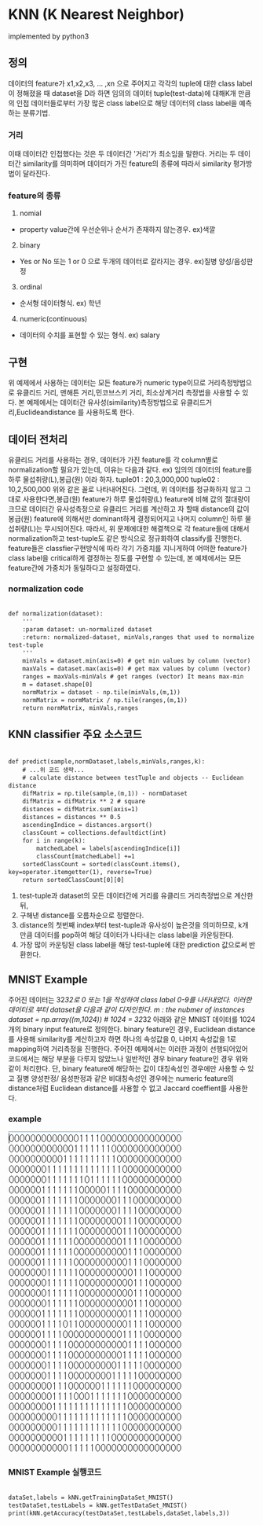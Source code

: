 # KNN (K Nearest Neighbor)
implemented by python3

## 정의
데이터의 feature가 x1,x2,x3, ... ,xn 으로 주어지고 각각의 tuple에 대한 class label이 정해졌을 때 dataset을 D라 하면
임의의 데이터 tuple(test-data)에 대해K개 만큼의 인접 데이터들로부터 가장 많은 class label으로 해당 데이터의 class label을 예측하는 분류기법.

### 거리
이때 데이터간 인접했다는 것은 두 데이터간 '거리'가 최소임을 말한다.
거리는 두 데이터간 similarity를 의미하며 데이터가 가진 feature의 종류에 따라서 similarity 평가방법이 달라진다.

### feature의 종류
1. nomial
- property value간에 우선순위나 순서가 존재하지 않는경우. ex)색깔
2. binary
- Yes or No 또는 1 or 0 으로 두개의 데이터로 갈라지는 경우. ex)질병 양성/음성판정
3. ordinal
- 순서형 데이터형식. ex) 학년
4. numeric(continuous)
- 데이터의 수치를 표현할 수 있는 형식. ex) salary

## 구현
위 예제에서 사용하는 데이터는 모든 feature가 numeric type이므로 거리측정방법으로 유클리드 거리, 맨해튼 거리,민코브스키 거리, 최소상계거리 측정법을 사용할 수 있다. 본 예제에서는 데이터간 유사성(similarity)측정방법으로 유클리드거리,Euclideandistance 를 사용하도록 한다.

## 데이터 전처리
유클리드 거리를 사용하는 경우, 데이터가 가진 feature를 각 column별로 normalization할 필요가 있는데, 이유는 다음과 같다.
ex) 임의의 데이터의 feature를 하루 물섭취량(L),봉급(원) 이라 하자.
tuple01 : 20,3,000,000
tuple02 : 10,2,500,000
위와 같은 꼴로 나타내어진다. 그런데, 위 데이터를 정규화하지 않고 그대로 사용한다면,봉급(원) feature가 하루 물섭취량(L) feature에 비해 값의 절대량이 크므로 데이터간 유사성측정으로 유클리드 거리를 계산하고 자 할때 distance의 값이 봉급(원) feature에 의해서만 dominant하게 결정되어지고 나머지 column인 하루 물 섭취량(L)는 무시되어진다.
따라서, 위 문제에대한 해결책으로 각 feature들에 대해서 normalization하고 test-tuple도 같은 방식으로 정규화하여 classify를 진행한다. feature들은 classfier구현방식에 따라 각기 가중치를 지니게하여 어떠한 feature가 class label을 critical하게 결정하는 정도를 구현할 수 있는데, 본 예제에서는 모든 feature간에 가중치가 동일하다고 설정하였다.

### normalization code
<pre><code>
def normalization(dataset):
    '''
    :param dataset: un-normalized dataset
    :return: normalized-dataset, minVals,ranges that used to normalize test-tuple
    '''
    minVals = dataset.min(axis=0) # get min values by column (vector)
    maxVals = dataset.max(axis=0) # get max values by column (vector)
    ranges = maxVals-minVals # get ranges (vector) It means max-min
    m = dataset.shape[0]
    normMatrix = dataset - np.tile(minVals,(m,1))
    normMatrix = normMatrix / np.tile(ranges,(m,1))
    return normMatrix, minVals,ranges
</code></pre>

## KNN classifier 주요 소스코드
<pre><code>
def predict(sample,normDataset,labels,minVals,ranges,k):
    # ...위 코드 생략...
    # calculate distance between testTuple and objects -- Euclidean distance
    difMatrix = np.tile(sample,(m,1)) - normDataset
    difMatrix = difMatrix ** 2 # square
    distances = difMatrix.sum(axis=1)
    distances = distances ** 0.5
    ascendingIndice = distances.argsort()
    classCount = collections.defaultdict(int)
    for i in range(k):
        matchedLabel = labels[ascendingIndice[i]]
        classCount[matchedLabel] +=1
    sortedClassCount = sorted(classCount.items(), key=operator.itemgetter(1), reverse=True)
    return sortedClassCount[0][0]
</code></pre>
1. test-tuple과 dataset의 모든 데이터간에 거리를 유클리드 거리측정법으로 계산한뒤,
2. 구해낸 distance를 오름차순으로 정렬한다.
3. distance의 첫번째 index부터 test-tuple과 유사성이 높은것을 의미하므로, k개 만큼 데이터를 pop하여 해당 데이터가 나타내는 class label을 카운팅한다.
4. 가장 많이 카운팅된 class label을 해당 test-tuple에 대한 prediction 값으로써 반환한다.


## MNIST Example
주어진 데이터는 32*32로 0 또는 1을 작성하여 class label 0-9를 나타내었다.
이러한 데이터로 부터 dataset을 다음과 같이 디자인한다.
m : the nubmer of instances
dataset = np.array((m,1024)) # 1024 = 32*32
아래와 같은 MNIST 데이터를 1024개의 binary input feature로 정의한다.
binary feature인 경우, Euclidean distance를 사용해 similarity를 계산하고자 하면 하나의 속성값을 0, 나머지 속성값을 1로 mapping하여 거리측정을 진행한다. 주어진 예제에서는 이러한 과정이 선행되어있어 코드에서는 해당 부분을 다루지 않았느나 일반적인 경우 binary feature인 경우 위와 같이 처리한다.
단, binary feature에 해당하는 값이 대칭속성인 경우에만 사용할 수 있고 질병 양성판정/ 음성판정과 같은 비대칭속성인 경우에는 numeric feature의 distance처럼 Euclidean distance를 사용할 수 없고 Jaccard coeffient를 사용한다.

### example
![examp](./exam0.png)
### MNIST Example 실행코드
<pre><code>
dataSet,labels = kNN.getTrainingDataSet_MNIST()
testDataSet,testLabels = kNN.getTestDataSet_MNIST()
print(kNN.getAccuracy(testDataSet,testLabels,dataSet,labels,3))
</code></pre>
